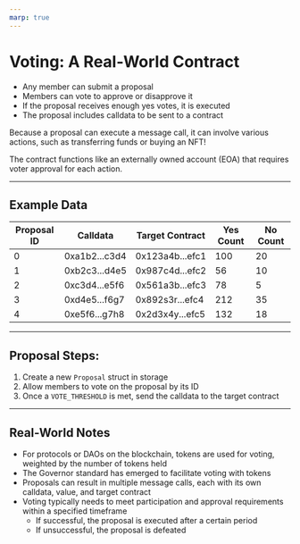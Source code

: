 ```yaml
---
marp: true
---
```


# Voting: A Real-World Contract

- Any member can submit a proposal
- Members can vote to approve or disapprove it
- If the proposal receives enough yes votes, it is executed
- The proposal includes calldata to be sent to a contract

Because a proposal can execute a message call, it can involve various actions, such as transferring funds or buying an NFT!

The contract functions like an externally owned account (EOA) that requires voter approval for each action.

---

## Example Data

| Proposal ID | Calldata      | Target Contract | Yes Count | No Count |
| ----------- | ------------- | --------------- | --------- | -------- |
| 0           | 0xa1b2...c3d4 | 0x123a4b...efc1 | 100       | 20       |
| 1           | 0xb2c3...d4e5 | 0x987c4d...efc2 | 56        | 10       |
| 2           | 0xc3d4...e5f6 | 0x561a3b...efc3 | 78        | 5        |
| 3           | 0xd4e5...f6g7 | 0x892s3r...efc4 | 212       | 35       |
| 4           | 0xe5f6...g7h8 | 0x2d3x4y...efc5 | 132       | 18       |

---

## Proposal Steps:

1. Create a new `Proposal` struct in storage
2. Allow members to vote on the proposal by its ID
3. Once a `VOTE_THRESHOLD` is met, send the calldata to the target contract

---

## Real-World Notes

- For protocols or DAOs on the blockchain, tokens are used for voting, weighted by the number of tokens held
- The Governor standard has emerged to facilitate voting with tokens
- Proposals can result in multiple message calls, each with its own calldata, value, and target contract
- Voting typically needs to meet participation and approval requirements within a specified timeframe
  - If successful, the proposal is executed after a certain period
  - If unsuccessful, the proposal is defeated